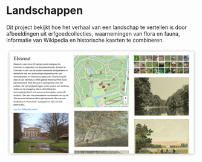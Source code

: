 # Landschappen

Dit project bekijkt hoe het verhaal van een landschap te vertellen is door afbeeldingen uit erfgoedcollecties, waarnemingen van flora en fauna, informatie van Wikipedia en historische kaarten te combineren. 

![elswout](assets/img/screendump-elswout.png)

